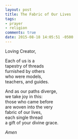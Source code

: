 ```yaml
---
layout: post
title: The Fabric of Our Lives
tags:
- prayer
- religion
comments: true
date: 2015-08-18 14:05:51 -0500
---
```



Loving Creator,

Each of us is a  
tapestry of threads  
furnished by others  
who were models,  
teachers, and guides.

And as our paths diverge,  
we take joy in this:  
those who came before  
are woven into the very  
fabric of our lives,  
each single thread  
a gift of your divine grace.

*Amen*
